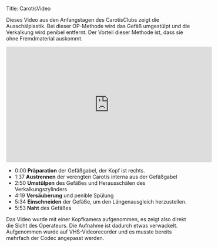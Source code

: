 Title: CarotisVideo

Dieses Video aus den Anfangstagen des CarotisClubs zeigt die Ausschälplastik. 
Bei dieser OP-Methode wird das Gefäß umgestülpt und die Verkalkung wird penibel entfernt.
Der Vorteil dieser Methode ist, dass sie ohne Fremdmaterial auskommt. 

<iframe width="560" height="315" src="https://www.youtube.com/embed/rV2_ocUe4KM" frameborder="0" allow="accelerometer; autoplay; encrypted-media; gyroscope; picture-in-picture" allowfullscreen></iframe>

* 0:00 **Präparation** der Gefäßgabel, der Kopf ist rechts.
* 1:37 **Austrennen** der verengten Carotis interna aus der Gefäßgabel
* 2:50 **Umstülpen** des Gefäßes und Herausschälen des Verkalkungszylinders
* 4:19 **Versäuberung** und penible Spülung
* 5:34 **Einschneiden** der Gefäße, um den Längenausgleich herzustellen. 
* 5:53 **Naht** des Gefäßes 

Das Video wurde mit einer Kopfkamera aufgenommen, es zeigt also direkt die Sicht des Operateurs. 
Die Aufnahme ist dadurch etwas verwackelt. 
Aufgenommen wurde auf VHS-Videorecorder und es musste bereits mehrfach der Codec angepasst werden.

